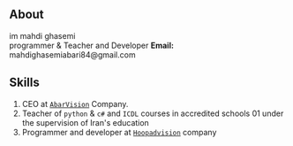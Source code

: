  ## About
<p>im mahdi ghasemi<br>
programmer & Teacher and Developer
<b>Email:</b> mahdighasemiabari84@gmail.com</p>

## Skills
1. CEO at <a href='https://github.com/abarvision/'>`AbarVision`</a> Company.
2. Teacher of `python` & `c#` and `ICDL` courses in accredited schools 01 under the supervision of Iran's education
3. Programmer and developer at <a href='https://github.com//hoopadvision/'>`Hoopadvision`</a> company
